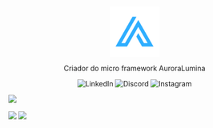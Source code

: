 <p align="center">
    <a href="https://github.com/auroralumina">
        <img align="center" width="20%" src="https://raw.githubusercontent.com/AuroraLumina/.github/main/images/aurora.svg" />
    </a>
</p>

<p align="center">
Criador do micro framework AuroraLumina
</p>

<p align="center">
    <a href="https://www.linkedin.com/in/thalysmarcio/" style="text-decoration: none">
        <img src="https://img.shields.io/badge/linkedin-%230077B5.svg?style=for-the-badge&logo=linkedin&logoColor=white" alt="LinkedIn">
    </a>
    <a href="https://discordapp.com/users/810004618481893381" style="text-decoration: none">
        <img src="https://img.shields.io/badge/Discord-%235865F2.svg?style=for-the-badge&logo=discord&logoColor=white" alt="Discord">
    </a>
    <a href="https://www.instagram.com/thalysmarcio/" style="text-decoration: none">
        <img src="https://img.shields.io/badge/Instagram-%23E4405F.svg?style=for-the-badge&logo=Instagram&logoColor=white" alt="Instagram">
    </a>
</p>


![](http://github-profile-summary-cards.vercel.app/api/cards/profile-details?username=thalysmarciobn&theme=transparent)

![](http://github-profile-summary-cards.vercel.app/api/cards/repos-per-language?username=thalysmarciobn&theme=transparent)
![](http://github-profile-summary-cards.vercel.app/api/cards/productive-time?username=thalysmarciobn&theme=transparent&utcOffset=8)
